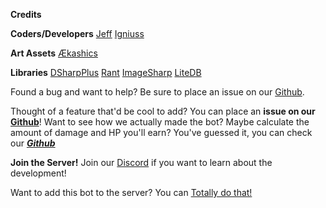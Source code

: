 ﻿__**Credits**__

__Coders/Developers__
[Jeff](https://discordapp.com/users/330452192391593987)
[Igniuss](https://discordapp.com/users/109706676650663936)

__Art Assets__
[Ækashics](http://www.akashics.moe)

__Libraries__
[DSharpPlus](https://github.com/DSharpPlus/DSharpPlus/)
[Rant](https://github.com/TheBerkin/rant)
[ImageSharp](https://github.com/SixLabors/ImageSharp)
[LiteDB](https://github.com/mbdavid/LiteDB/)



Found a bug and want to help? Be sure to place an issue on our 
[Github](https://github.com/igniuss/DiscordHackerWeek/).

Thought of a feature that'd be cool to add? You can place an 
**issue on our [Github](https://github.com/igniuss/DiscordHackerWeek/)**!
Want to see how we actually made the bot? Maybe calculate the amount of damage and HP you'll earn? 
You've guessed it, you can check our __***[Github](https://github.com/igniuss/DiscordHackerWeek/)***__

__Join the Server!__
Join our [Discord](https://discord.gg/VMBn2yV) if you want to learn about the development!

Want to add this bot to the server? You can [Totally do that!](https://discordapp.com/oauth2/authorize?client_id=591408341608038400&scope=bot&permissions=355392)